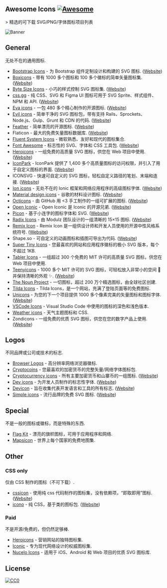 <div class="github-widget" data-repo="notlmn/awesome-icons"></div>

## Awesome Icons [![Awesome](https://awesome.re/badge.svg)](https://awesome.re)

&gt; 精选的可下载 SVG/PNG/字体图标项目列表

![Banner](https://raw.githubusercontent.com/notlmn/awesome-icons/master/./media/banner.png)



## General

无处不在的通用图标.

- [Bootstrap Icons](https://github.com/twbs/icons#readme)  - 为 Bootstrap 组件定制设计和构建的 SVG 图标.  ([Website](https://icons.getbootstrap.com/))
- [Boxicons](https://github.com/atisawd/boxicons#readme)  - 带有 1000 多个图标和 100 多个徽标的简单矢量图标集.  ([Website](https://boxicons.com/))
- [Byte Size Icons](https://github.com/danklammer/bytesize-icons#readme)  - 小巧的样式控制 SVG 图标集.  ([Website](https://danklammer.com/bytesize-icons))
- [css.gg](https://github.com/astrit/css.gg#readme)  - 纯 CSS、SVG 和 Figma UI 图标可用于 SVG Sprite、样式组件、NPM 和 API.  ([Website](https://css.gg))
- [Eva icons](https://github.com/akveo/eva-icons#readme)  - 一包 480 多个精心制作的开源图标.  ([Website](https://akveo.github.io/eva-icons))
- [Evil icons](https://github.com/evil-icons/evil-icons#readme)  - 简单干净的 SVG 图标包，带有支持 Rails、Sprockets、Node.js、Gulp、Grunt 和 CDN 的代码.  ([Website](http://evil-icons.io))
- [Feather](https://github.com/feathericons/feather#readme)  - 简单漂亮的开源图标.  ([Website](https://feathericons.com))
 - Flaticon - 最大的免费矢量图标数据库.  ([Website](https://flaticon.com))
- [Fluent System Icons](https://github.com/microsoft/fluentui-system-icons#fluent-system-icons) - 微软熟悉、友好和现代的图标集合.
- [Font Awesome](https://github.com/FortAwesome/Font-Awesome#readme)  - 标志性的 SVG、字体和 CSS 工具包.  ([Website](https://fontawesome.com))
- [Heroicons](https://github.com/refactoringui/heroicons#readme)  - 一组免费的高质量 SVG 图标，供您在 Web 项目中使用.  ([Website](https://heroicons.dev))
- [IconPark](https://github.com/bytedance/IconPark#readme)  - IconPark 提供了 1,400 多个高质量图标的访问权限，并引入了用于自定义图标的界面.  ([Website](https://iconpark.bytedance.com))
 - ICONSVG - 快速可自定义的 SVG 图标，轻松自定义路径的笔划、末端和连接.  ([Website](https://iconsvg.xyz))
- [Ion icons](https://github.com/ionic-team/ionicons#readme)  - 无处不在的 Ionic 框架和网络应用程序的高级图标字体.  ([Website](https://ionicons.com))
- [Material design icons](https://github.com/google/material-design-icons#readme)  - 谷歌的材料设计图标.  ([Website](https://material.io/tools/icons))
- [Octicons](https://github.com/primer/octicons#readme)  - 由 GitHub 用 &lt;3 手工制作的一组可扩展的图标.  ([Website](https://octicons.github.com))
- [Open Iconic](https://github.com/iconic/open-iconic#readme)  - Open Iconic 是 Iconic 的开源兄弟.  ([Website](https://useiconic.com/open))
- [Picon](https://github.com/yne/picon#readme)  - 基于小连字的图标字体和 SVG.  ([Website](https://yne.fr/picon))
- [Radix Icons](https://github.com/radix-ui/icons)  - 由 Modulz 团队设计的一组清晰的 15×15 图标.  ([Website](https://icons.modulz.app/))
- [Remix Icon](https://github.com/Remix-Design/RemixIcon#readme)  - Remix Icon 是一组供设计师和开发人员使用的开源中性风格系统符号.  ([Website](https://remixicon.com))
 - Shape.so - 可自定义的动画图标和插图可导出为代码.  ([Website](https://shape.so))
- [Super Tiny Icons](https://github.com/edent/SuperTinyIcons#readme) - 您最喜欢的网站和应用程序徽标的极小 SVG 版本，每个不超过 1KB.
- [Tabler Icons](https://github.com/tabler/tabler-icons) - 一组超过 300 个免费的 MIT 许可的高质量 SVG 图标，供您在 Web 项目中使用.
- [Teenyicons](https://github.com/teenyicons/teenyicons)  - 1000 多个 MIT 许可的 SVG 图标，可轻松放入非常小的空间 :pinching_hand: 并保持清晰的外观 :sparkles:.  ([Website](https://teenyicons.com))
- [The Noun Project](https://thenounproject.com/) - 一切图标，超过 200 万个精选图标，由全球社区创建.
- [Tilda Icons](https://tilda.cc/free-icons) - Tilda Icons，是一个网站，充满了登陆页面等的免费图标.
- [Unicons](https://github.com/iconscout/unicons)  - 为您的下一个项目提供 1000 多个像素完美的矢量图标和图标字体.  ([Website](https://iconscout.com/unicons))
- [VSCode Icons](https://github.com/microsoft/vscode-icons#readme) - Visual Studio Code 中使用的图标的深色和浅色版本.
- [Weather icons](https://github.com/erikflowers/weather-icons#readme) - 天气主题图标和 CSS.
 - Zondicons - 一组免费的优质 SVG 图标，供您在您的数字产品上使用.  ([Website](http://www.zondicons.com))

## Logos

不同品牌或公司或技术的标志.

- [Browser Logos](https://github.com/alrra/browser-logos#readme) - 高分辨率网络浏览器徽标.
- [Cryptocoins](https://github.com/AllienWorks/cryptocoins#readme) - 您最喜欢的加密货币的完整矢量/网络字体图标包.
- [Cryptocurrency icons](https://github.com/atomiclabs/cryptocurrency-icons#readme)  - 所有主要加密货币和山寨币的一组图标.  ([Website](http://cryptoicons.co))
- [Dev icons](https://github.com/vorillaz/devicons#readme)  - 为开发人员制作的标志性字体.  ([Website](http://vorillaz.github.io/devicons))
- [Devicon](https://github.com/devicons/devicon#readme)  - 旨在收集代表开发语言和工具的所有标志.  ([Website](https://devicons.github.io/devicon))
- [Simple icons](https://github.com/simple-icons/simple-icons#readme)  - 流行品牌的免费 SVG 图标.  ([Website](https://simpleicons.org))

## Special

不是一般的图标或徽标，而是特殊的东西.

- [Flag Kit](https://github.com/madebybowtie/FlagKit#readme) - 漂亮的旗帜图标，可用于应用程序和网络.
- [Mapsicon](https://github.com/djaiss/mapsicon#readme) - 世界上每个国家的免费地图集.

## Other

### CSS only

仅由 CSS 制作的图标（不可下载）.

- [cssicon](https://github.com/wentin/cssicon#readme)  - 使用纯 css 代码制作的图标集，没有依赖项，“即取即用”图标.  ([Website](https://cssicon.space))
- [icono](https://github.com/saeedalipoor/icono#readme)  - 纯 CSS，基于类的图标包.  ([Website](https://saeedalipoor.github.io/icono))

### Paid

不是开源/免费的，但仍然足够棒.

- [Heroicons](https://www.heroicons.com) - 营销网站的独特图标集.
- [Iconic](https://useiconic.com) - 专为现代网络设计的权威图标集.
- [Nucelo Icons](https://nucleoapp.com/premium-icons) - 适用于 iOS、Android 和 Web 项目的优质 SVG 图标库.

## License

[![CC0](https://mirrors.creativecommons.org/presskit/buttons/88x31/svg/cc-zero.svg)](https://creativecommons.org/publicdomain/zero/1.0/)
